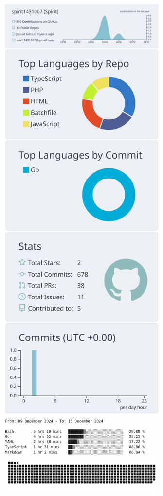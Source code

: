 [![](https://raw.githubusercontent.com/spirit1431007/spirit1431007/master/profile-summary-card-output/nord_bright/0-profile-details.svg)](https://git.io/spiritx)
[![](https://raw.githubusercontent.com/spirit1431007/spirit1431007/master/profile-summary-card-output/nord_bright/1-repos-per-language.svg)](https://git.io/spiritx) [![](https://raw.githubusercontent.com/spirit1431007/spirit1431007/master/profile-summary-card-output/nord_bright/2-most-commit-language.svg)](https://git.io/spiritx)
[![](https://raw.githubusercontent.com/spirit1431007/spirit1431007/master/profile-summary-card-output/nord_bright/3-stats.svg)](https://git.io/spiritx) [![](https://raw.githubusercontent.com/spirit1431007/spirit1431007/master/profile-summary-card-output/nord_bright/4-productive-time.svg)](https://git.io/spiritx)

<!--START_SECTION:waka-->

```txt
From: 09 December 2024 - To: 16 December 2024

Bash         5 hrs 10 mins   ███████▒░░░░░░░░░░░░░░░░░   29.88 %
Go           4 hrs 53 mins   ███████░░░░░░░░░░░░░░░░░░   28.25 %
YAML         2 hrs 58 mins   ████▒░░░░░░░░░░░░░░░░░░░░   17.22 %
TypeScript   1 hr 31 mins    ██▒░░░░░░░░░░░░░░░░░░░░░░   08.86 %
Markdown     1 hr 2 mins     █▓░░░░░░░░░░░░░░░░░░░░░░░   06.04 %
```

<!--END_SECTION:waka-->

![contribution](https://github.com/spirit1431007/spirit1431007/blob/output/github-contribution-grid-snake.svg)
